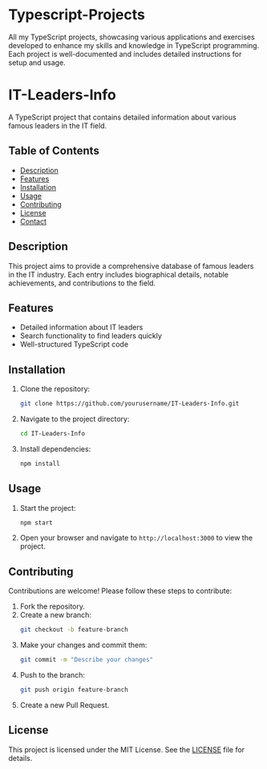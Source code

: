 # Typescript-Projects
 All my TypeScript projects, showcasing various applications and exercises developed to enhance my skills and knowledge in TypeScript programming. Each project is well-documented and includes detailed instructions for setup and usage.
# IT-Leaders-Info

A TypeScript project that contains detailed information about various famous leaders in the IT field.

## Table of Contents

- [Description](#description)
- [Features](#features)
- [Installation](#installation)
- [Usage](#usage)
- [Contributing](#contributing)
- [License](#license)
- [Contact](#contact)

## Description

This project aims to provide a comprehensive database of famous leaders in the IT industry. Each entry includes biographical details, notable achievements, and contributions to the field.

## Features

- Detailed information about IT leaders
- Search functionality to find leaders quickly
- Well-structured TypeScript code

## Installation

1. Clone the repository:
    ```bash
    git clone https://github.com/yourusername/IT-Leaders-Info.git
    ```
2. Navigate to the project directory:
    ```bash
    cd IT-Leaders-Info
    ```
3. Install dependencies:
    ```bash
    npm install
    ```

## Usage

1. Start the project:
    ```bash
    npm start
    ```
2. Open your browser and navigate to `http://localhost:3000` to view the project.

## Contributing

Contributions are welcome! Please follow these steps to contribute:

1. Fork the repository.
2. Create a new branch:
    ```bash
    git checkout -b feature-branch
    ```
3. Make your changes and commit them:
    ```bash
    git commit -m "Describe your changes"
    ```
4. Push to the branch:
    ```bash
    git push origin feature-branch
    ```
5. Create a new Pull Request.

## License

This project is licensed under the MIT License. See the [LICENSE](LICENSE) file for details.


